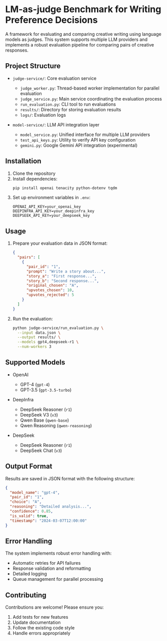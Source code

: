 # LM-as-judge Benchmark for Writing Preference Decisions

A framework for evaluating and comparing creative writing using language models as judges. This system supports multiple LLM providers and implements a robust evaluation pipeline for comparing pairs of creative responses.

## Project Structure

- `judge-service/`: Core evaluation service
  - `judge_worker.py`: Thread-based worker implementation for parallel evaluation
  - `judge_service.py`: Main service coordinating the evaluation process
  - `run_evaluation.py`: CLI tool to run evaluations
  - `results/`: Directory for storing evaluation results
  - `logs/`: Evaluation logs

- `model-service/`: LLM API integration layer
  - `model_service.py`: Unified interface for multiple LLM providers
  - `test_api_keys.py`: Utility to verify API key configuration
  - `gemini.py`: Google Gemini API integration (experimental)

## Installation

1. Clone the repository
2. Install dependencies:
   ```bash
   pip install openai tenacity python-dotenv tqdm
   ```
3. Set up environment variables in `.env`:
   ```
   OPENAI_API_KEY=your_openai_key
   DEEPINFRA_API_KEY=your_deepinfra_key
   DEEPSEEK_API_KEY=your_deepseek_key
   ```

## Usage 

1. Prepare your evaluation data in JSON format:
   ```json
   {
     "pairs": [
       {
         "pair_id": "1",
         "prompt": "Write a story about...",
         "story_a": "First response...",
         "story_b": "Second response...",
         "original_chosen": "A",
         "upvotes_chosen": 10,
         "upvotes_rejected": 5
       }
     ]
   }
   ```

2. Run the evaluation:
   ```bash
   python judge-service/run_evaluation.py \
     --input data.json \
     --output results/ \
     --models gpt4,deepseek-r1 \
     --num-workers 3
   ```

## Supported Models

- OpenAI
  - GPT-4 (`gpt-4`)
  - GPT-3.5 (`gpt-3.5-turbo`)
  
- DeepInfra
  - DeepSeek Reasoner (`r1`)
  - DeepSeek V3 (`v3`)
  - Qwen Base (`qwen-base`)
  - Qwen Reasoning (`qwen-reasoning`)

- DeepSeek
  - DeepSeek Reasoner (`r1`)
  - DeepSeek Chat (`v3`)

## Output Format

Results are saved in JSON format with the following structure:
```json
{
  "model_name": "gpt-4",
  "pair_id": "1",
  "choice": "A",
  "reasoning": "Detailed analysis...",
  "confidence": 0.85,
  "is_valid": true,
  "timestamp": "2024-03-07T12:00:00"
}
```

## Error Handling

The system implements robust error handling with:
- Automatic retries for API failures
- Response validation and reformatting
- Detailed logging
- Queue management for parallel processing

## Contributing

Contributions are welcome! Please ensure you:
1. Add tests for new features
2. Update documentation
3. Follow the existing code style
4. Handle errors appropriately 